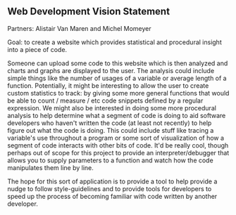 Web Development Vision Statement
--------------------------------

Partners: Alistair Van Maren and Michel Momeyer

Goal: to create a website which provides statistical and procedural insight into a piece of code.

Someone can upload some code to this website which is then analyzed and charts and graphs are displayed to the user.
The analysis could include simple things like the number of usages of a variable or average length of a function.
Potentially, it might be interesting to allow the user to create custom statistics to track: by giving some more general functions that would be able to count / measure / etc code snippets defined by a regular expression.
We might also be interested in doing some more procedural analysis to help determine what a segment of code is doing to aid software developers who haven't written the code (at least not recently) to help figure out what the code is doing.
This could include stuff like tracing a variable's use throughout a program or some sort of visualization of how a segment of code interacts with other bits of code. It'd be really cool, though perhaps out of scope for this project to provide an interpreter/debugger that allows you to supply parameters to a function and watch how the code manipulates them line by line.

The hope for this sort of application is to provide a tool to help provide a nudge to follow style-guidelines and to provide tools for developers to speed up the process of becoming familiar with code written by another developer. 

